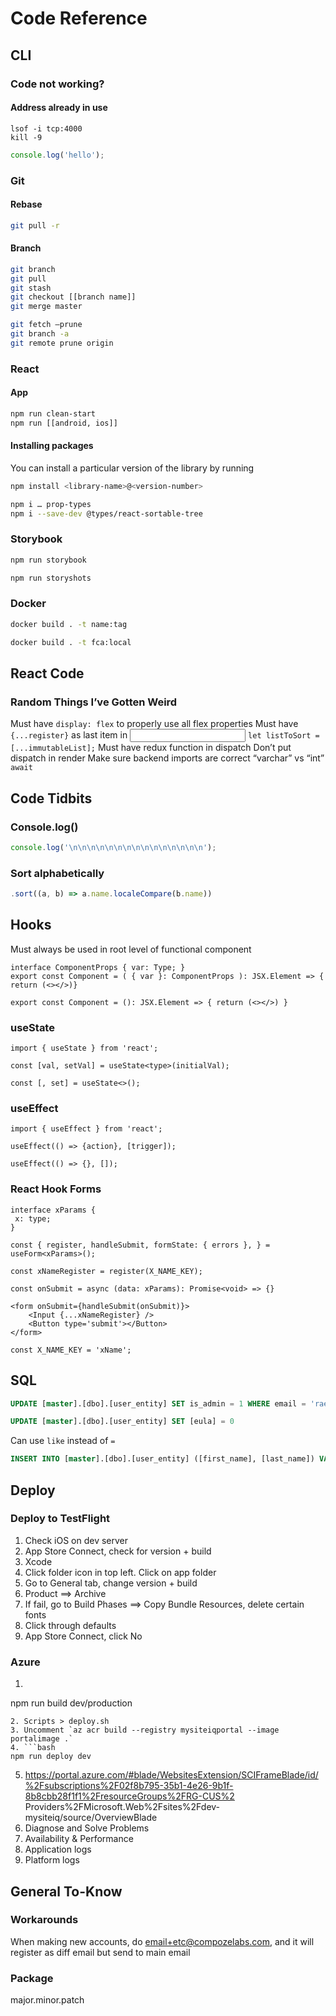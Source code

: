 # Code Reference

## CLI

### Code not working?

#### Address already in use
```shell
lsof -i tcp:4000
kill -9
```

```js
console.log('hello');
```

### Git

#### Rebase
```bash
git pull -r
```

#### Branch
```bash
git branch
git pull
git stash
git checkout [[branch name]]
git merge master

git fetch —prune
git branch -a
git remote prune origin
```

### React
#### App
```bash
npm run clean-start
npm run [[android, ios]]
```

#### Installing packages
You can install a particular version of the library by running 
```bash
npm install <library-name>@<version-number>
```
```bash
npm i … prop-types
npm i --save-dev @types/react-sortable-tree
```

### Storybook
```bash
npm run storybook
```
```bash
npm run storyshots
```

### Docker
```bash
docker build . -t name:tag
```
```bash
docker build . -t fca:local
```

## React Code

### Random Things I’ve Gotten Weird
Must have `display: flex` to properly use all flex properties
Must have `{...register}` as last item in <Input />
`let listToSort = [...immutableList];`
Must have redux function in dispatch
Don’t put dispatch in render
Make sure backend imports are correct
“varchar” vs “int”
`await`

## Code Tidbits
### Console.log()
```js
console.log('\n\n\n\n\n\n\n\n\n\n\n\n\n\n\n');
```
### Sort alphabetically
```js
.sort((a, b) => a.name.localeCompare(b.name))
```

## Hooks
Must always be used in root level of functional component

```tsx
interface ComponentProps { var: Type; }
export const Component = ( { var }: ComponentProps ): JSX.Element => { return (<></>)}
 
export const Component = (): JSX.Element => { return (<></>) }
```

### useState
```tsx
import { useState } from 'react';
```
`const [val, setVal] = useState<type>(initialVal);`
```tsx
const [, set] = useState<>();
```

### useEffect
```tsx
import { useEffect } from 'react';
```
`useEffect(() => {action}, [trigger]);`
```tsx
useEffect(() => {}, []);
```

### React Hook Forms
```tsx
interface xParams {
 x: type;
}
 
const { register, handleSubmit, formState: { errors }, } = useForm<xParams>();
 
const xNameRegister = register(X_NAME_KEY);
 
const onSubmit = async (data: xParams): Promise<void> => {}
 
<form onSubmit={handleSubmit(onSubmit)}>
    <Input {...xNameRegister} />
    <Button type='submit'></Button>
</form>
 
const X_NAME_KEY = 'xName';
```

## SQL
```sql
UPDATE [master].[dbo].[user_entity] SET is_admin = 1 WHERE email = 'rae+admin@compozelabs.com'
```
```sql
UPDATE [master].[dbo].[user_entity] SET [eula] = 0
```
Can use `like` instead of `=`
```sql 
INSERT INTO [master].[dbo].[user_entity] ([first_name], [last_name]) VALUES ('Rae', 'Hushion')
```

## Deploy
### Deploy to TestFlight
1. Check iOS on dev server
2. App Store Connect, check for version + build
3. Xcode
4. Click folder icon in top left. Click on app folder
5. Go to General tab, change version + build
6. Product ==> Archive
7. If fail, go to Build Phases ==> Copy Bundle Resources, delete certain fonts
8. Click through defaults
9. App Store Connect, click No

### Azure
1. ```bash
npm run build dev/production
```
2. Scripts > deploy.sh
3. Uncomment `az acr build --registry mysiteiqportal --image portalimage .`  
4. ```bash
npm run deploy dev
```
5. https://portal.azure.com/#blade/WebsitesExtension/SCIFrameBlade/id/%2Fsubscriptions%2F02f8b795-35b1-4e26-9b1f-8b8cbb28f1f1%2FresourceGroups%2FRG-CUS%2 Providers%2FMicrosoft.Web%2Fsites%2Fdev-mysiteiq/source/OverviewBlade
6. Diagnose and Solve Problems
7. Availability & Performance
8. Application logs
9. Platform logs

## General To-Know
### Workarounds
When making new accounts, do email+etc@compozelabs.com, and it will register as diff email but send to main email

### Package
major.minor.patch
